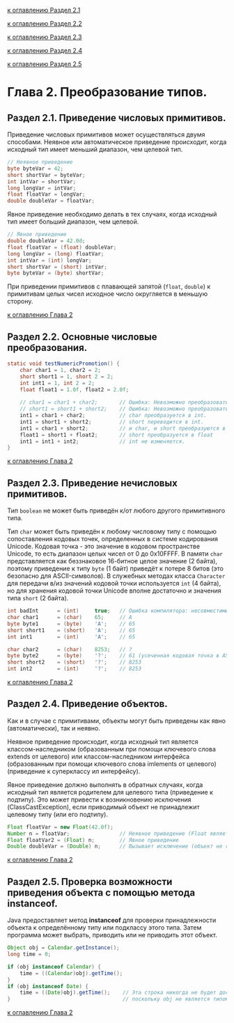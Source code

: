 [к оглавлению Раздел 2.1](#раздел-21-приведение-числовых-примитивов)

[к оглавлению Раздел 2.2](#раздел-22-основные-числовые-преобразования)

[к оглавлению Раздел 2.3](#раздел-23-приведение-нечисловых-примитивов)

[к оглавлению Раздел 2.4](#раздел-24-приведение-объектов)

[к оглавлению Раздел 2.5](#раздел-25-проверка-возможности-приведения-объекта-с-помощью-метода-instanceof)

# Глава 2. Преобразование типов.

## Раздел 2.1. Приведение числовых примитивов.

Приведение числовых примитивов может осуществляться двумя способами. Неявное или автоматическое приведение происходит, когда исходный тип имеет меньший диапазон, чем целевой тип.<br>
```java
// Неявное приведение
byte byteVar = 42;
short shortVar = byteVar;
int intVar = shortVar;
long longVar = intVar;
float floatVar = longVar;
double doubleVar = floatVar;
```
Явное приведение необходимо делать в тех случаях, когда исходный тип имеет больший диапазон, чем целевой.
```java
// Явное приведение
double doubleVar = 42.0d;
float floatVar = (float) doubleVar;
long longVar = (long) floatVar;
int intVar = (int) longVar;
short shortVar = (short) intVar;
byte byteVar = (byte) shortVar;
```

При приведении примитивов с плавающей запятой (`float`, `double`) к примитивам целых чисел исходное число округляется в меньшую сторону.

[к оглавлению Глава 2](#глава-2-преобразование-типов)

## Раздел 2.2. Основные числовые преобразования.

```java
static void testNumericPromotion() {
    char char1 = 1, char2 = 2;
    short short1 = 1, short 2 = 2;
    int int1 = 1, int 2 = 2;
    float float1 = 1.0f, float2 = 2.0f;
    
    // char1 = char1 + char2;       // Ошибка: Невозможно преобразовать из int в char;
    // short1 = short1 + short2;    // Ошибка: Невозможно преобразовать из int в short;
    int1 = char1 + char2;           // char преобразуется в int.
    int1 = short1 + short2;         // short переводится в int.
    int1 = char1 + short2;          // и char, и short преобразуются в int.
    float1 = short1 + float2;       // short преобразуется в float
    int1 = int1 + int2;             // int не изменяется.
}
```
[к оглавлению Глава 2](#глава-2-преобразование-типов)

## Раздел 2.3. Приведение нечисловых примитивов.

Тип `boolean` не может быть приведён к/от любого другого примитивного типа.

Тип `char` может быть приведён к любому числовому типу с помощью сопоставления кодовых точек, определенных в системе кодирования Unicode. Кодовая точка - это значение в кодовом пространстве Unicode, то есть диапазон целых чисел от 0 до 0x10FFFF. В памяти `char` представляется как беззнаковое 16-битное целое значение (2 байта), поэтому приведение к типу `byte` (1 байт) приведёт к потере 8 битов (это безопасно для ASCII-символов). В служебных методах класса `Character` для передачи в/из значений кодовой точки используется `int` (4 байта), но для хранения кодовой точки Unicode вполне достаточно и значения типа `short` (2 байта).

```java
int badInt      = (int)     true;   // Ошибка компилятора: несовместимые типы
char char1      = (char)    65;     // A
byte byte1      = (byte)    'A';    // 65
short short1    = (short)   'A';    // 65
int int1        = (int)     'A';    // 65

char char2      = (char)    8253;   // ?
byte byte2      = (byte)    '?';    // 61 (усеченная кодовая точка в ASCII диапазоне)
short short2    = (short)   '?';    // 8253
int int2        = (int)     '?';    // 8253
```
[к оглавлению Глава 2](#глава-2-преобразование-типов)

## Раздел 2.4. Приведение объектов.

Как и в случае с примитивами, объекты могут быть приведены как явно (автоматически), так и неявно.

Неявное приведение происходит, когда исходный тип является классом-наследником (образованным при помощи ключевого слова extends от целевого) или классом-наследником интерфейса (образованным при помощи ключевого слова imlements от целевого) (приведение к суперклассу ил интерфейсу).

Явное приведение должно выполнять в обратных случаях, когда исходный тип является родителем для целевого типа (приведение к подтипу). Это может привести к возникновению исключения (ClassCastException), если приводимый объект не принадлежит целевому типу (или его подтипу).

```java
Float floatVar = new Float(42.0f);
Number n = floatVar;                // Неявное приведение (Float является имплементацией Number)
Float floatVar2 = (Float) n;        // Явное приведение
Double doubleVar = (Double) n;      // Вызывает исключение (объект не является Double)
```
[к оглавлению Глава 2](#глава-2-преобразование-типов)

## Раздел 2.5. Проверка возможности приведения объекта с помощью метода instanceof.

Java предоставляет метод **instanceof** для проверки принадлежности объекта к определённому типу или подклассу этого типа. Затем программа может выбрать, приводить или не приводить этот объект.

```java
Object obj = Calendar.getInstance();
long time = 0;

if (obj instanceof Calendar) {
    time = ((Calendar)obj).getTime();
}
if (obj instanceof Date) {
    time = ((Date)obj).getTime();    // Эта строка никогда не будет достигнута
}                                    // поскольку obj не является типом Date
```
[к оглавлению Глава 2](#глава-2-преобразование-типов)